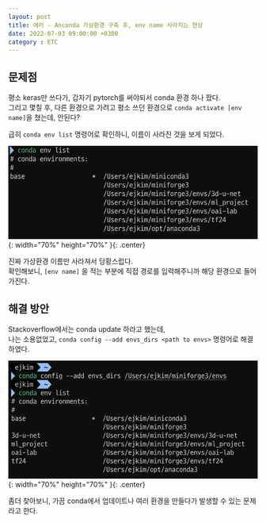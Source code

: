 ```yaml
---
layout: post
title: 에러 - Anconda 가상환경 구축 후, env name 사라지는 현상
date: 2022-07-03 09:00:00 +0300
category : ETC
---
```


## 문제점   

평소 keras만 쓰다가, 갑자기 pytorch를 써야되서 conda 환경 하나 팠다.  
그리고 몇칠 후, 다른 환경으로 가려고 평소 쓰던 환경으로 `conda activate [env name]`을 쳤는데, 안된다?   

급히  `conda env list` 명령어로 확인하니, 이름이 사라진 것을 보게 되었다.

![env_img](/public/img/env-name-missing.png){: width="70%" height="70%" }{: .center}

진짜 가상환경 이름만 사라져서 당황스럽다.  
확인해보니, `[env name]` 을 적는 부분에 직접 경로를 입력해주니까 해당 환경으로 들어가진다.  

## 해결 방안  

Stackoverflow에서는 conda update 하라고 했는데,   
나는 소용없었고, `conda config --add envs_dirs <path to envs>` 명령어로 해결하였다.  

![env_img](/public/img/env-name-missing2.png){: width="70%" height="70%" }{: .center}

좀더 찾아보니, 가끔 conda에서 업데이트나 여러 환경을 만들다가 발생할 수 있는 문제라고 한다.  


